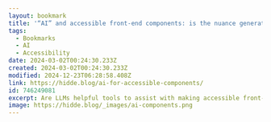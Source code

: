 ```yaml
---
layout: bookmark
title: '“AI” and accessible front-end components: is the nuance generatable?'
tags:
  - Bookmarks
  - AI
  - Accessibility
date: 2024-03-02T00:24:30.233Z
created: 2024-03-02T00:24:30.233Z
modified: 2024-12-23T06:28:58.408Z
link: https://hidde.blog/ai-for-accessible-components/
id: 746249081
excerpt: Are LLMs helpful tools to assist with making accessible front-end components? Let's find out.
image: https://hidde.blog/_images/ai-components.png
---
```


